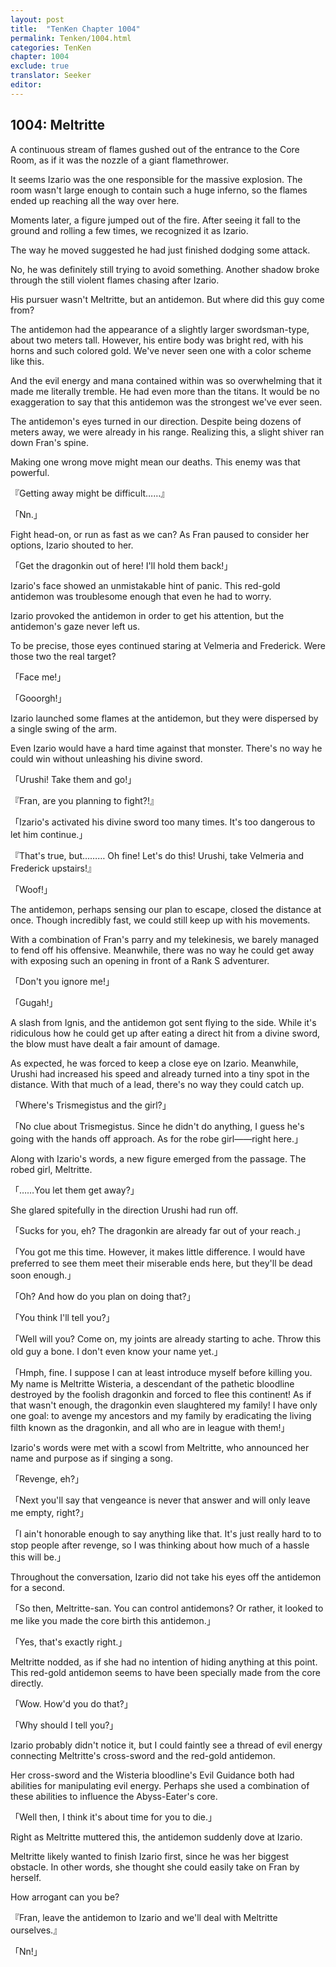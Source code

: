 ```yaml
---
layout: post
title:  "TenKen Chapter 1004"
permalink: Tenken/1004.html
categories: TenKen
chapter: 1004
exclude: true
translator: Seeker
editor: 
---
```

<h2>1004: Meltritte</h2>

A continuous stream of flames gushed out of the entrance to the Core Room, as if it was the nozzle of a giant flamethrower.

It seems Izario was the one responsible for the massive explosion. The room wasn't large enough to contain such a huge inferno, so the flames ended up reaching all the way over here.

Moments later, a figure jumped out of the fire. After seeing it fall to the ground and rolling a few times, we recognized it as Izario.

The way he moved suggested he had just finished dodging some attack.

No, he was definitely still trying to avoid something. Another shadow broke through the still violent flames chasing after Izario.

His pursuer wasn't Meltritte, but an antidemon. But where did this guy come from?

The antidemon had the appearance of a slightly larger swordsman-type, about two meters tall. However, his entire body was bright red, with his horns and such colored gold. We've never seen one with a color scheme like this.

And the evil energy and mana contained within was so overwhelming that it made me literally tremble. He had even more than the titans. It would be no exaggeration to say that this antidemon was the strongest we've ever seen.

The antidemon's eyes turned in our direction. Despite being dozens of meters away, we were already in his range. Realizing this, a slight shiver ran down Fran's spine.

Making one wrong move might mean our deaths. This enemy was that powerful.

『Getting away might be difficult……』

「Nn.」

Fight head-on, or run as fast as we can? As Fran paused to consider her options, Izario shouted to her.

「Get the dragonkin out of here! I'll hold them back!」

Izario's face showed an unmistakable hint of panic. This red-gold antidemon was troublesome enough that even he had to worry.

Izario provoked the antidemon in order to get his attention, but the antidemon's gaze never left us.

To be precise, those eyes continued staring at Velmeria and Frederick. Were those two the real target?

「Face me!」

「Gooorgh!」

Izario launched some flames at the antidemon, but they were dispersed by a single swing of the arm.

Even Izario would have a hard time against that monster. There's no way he could win without unleashing his divine sword.

「Urushi! Take them and go!」

『Fran, are you planning to fight?!』

「Izario's activated his divine sword too many times. It's too dangerous to let him continue.」

『That's true, but……… Oh fine! Let's do this! Urushi, take Velmeria and Frederick upstairs!』

「Woof!」

The antidemon, perhaps sensing our plan to escape, closed the distance at once. Though incredibly fast, we could still keep up with his movements.

With a combination of Fran's parry and my telekinesis, we barely managed to fend off his offensive. Meanwhile, there was no way he could get away with exposing such an opening in front of a Rank S adventurer.

「Don't you ignore me!」

「Gugah!」

A slash from Ignis, and the antidemon got sent flying to the side. While it's ridiculous how he could get up after eating a direct hit from a divine sword, the blow must have dealt a fair amount of damage.

As expected, he was forced to keep a close eye on Izario. Meanwhile, Urushi had increased his speed and already turned into a tiny spot in the distance. With that much of a lead, there's no way they could catch up.

「Where's Trismegistus and the girl?」

「No clue about Trismegistus. Since he didn't do anything, I guess he's going with the hands off approach. As for the robe girl――right here.」

Along with Izario's words, a new figure emerged from the passage. The robed girl, Meltritte.

「……You let them get away?」

She glared spitefully in the direction Urushi had run off.

「Sucks for you, eh? The dragonkin are already far out of your reach.」

「You got me this time. However, it makes little difference. I would have preferred to see them meet their miserable ends here, but they'll be dead soon enough.」

「Oh? And how do you plan on doing that?」

「You think I'll tell you?」

「Well will you? Come on, my joints are already starting to ache. Throw this old guy a bone. I don't even know your name yet.」

「Hmph, fine. I suppose I can at least introduce myself before killing you. My name is Meltritte Wisteria, a descendant of the pathetic bloodline destroyed by the foolish dragonkin and forced to flee this continent! As if that wasn't enough, the dragonkin even slaughtered my family! I have only one goal: to avenge my ancestors and my family by eradicating the living filth known as the dragonkin, and all who are in league with them!」

Izario's words were met with a scowl from Meltritte, who announced her name and purpose as if singing a song.

「Revenge, eh?」

「Next you'll say that vengeance is never that answer and will only leave me empty, right?」

「I ain't honorable enough to say anything like that. It's just really hard to to stop people after revenge, so I was thinking about how much of a hassle this will be.」

Throughout the conversation, Izario did not take his eyes off the antidemon for a second.

「So then, Meltritte-san. You can control antidemons? Or rather, it looked to me like you made the core birth this antidemon.」

「Yes, that's exactly right.」

Meltritte nodded, as if she had no intention of hiding anything at this point. This red-gold antidemon seems to have been specially made from the core directly.

「Wow. How'd you do that?」

「Why should I tell you?」

Izario probably didn't notice it, but I could faintly see a thread of evil energy connecting Meltritte's cross-sword and the red-gold antidemon.

Her cross-sword and the Wisteria bloodline's Evil Guidance both had abilities for manipulating evil energy. Perhaps she used a combination of these abilities to influence the Abyss-Eater's core.

「Well then, I think it's about time for you to die.」

Right as Meltritte muttered this, the antidemon suddenly dove at Izario.

Meltritte likely wanted to finish Izario first, since he was her biggest obstacle. In other words, she thought she could easily take on Fran by herself.

How arrogant can you be?

『Fran, leave the antidemon to Izario and we'll deal with Meltritte ourselves.』

「Nn!」


